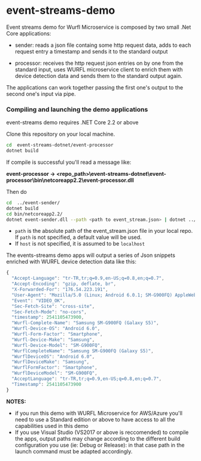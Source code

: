 # event-streams-demo

Event streams demo for Wurfl Microservice is composed by two small .Net Core applications:

- sender: reads a json file containg some http request data, adds to each request entry a timestamp and sends it to the standard output

- processor: receives the http request json entries on by one from the standard input, uses WURFL microservice client to enrich them with device detection data and sends them to the standard output again.

The applications can work together passing the first one's output to the second one's input via pipe.

### Compiling and launching the demo applications 

event-streams demo requires .NET Core 2.2 or above

Clone this repository on your local machine. 

```sh
cd  event-streams-dotnet/event-processor
dotnet build
```

If compile is successful you'll read a message like:

**event-processor -> <repo_path>\event-streams-dotnet\event-processor\bin\netcoreapp2.2\event-processor.dll**

Then do

```sh
cd  ../event-sender/
dotnet build
cd bin/netcoreapp2.2/
dotnet event-sender.dll --path <path to event_stream.json> | dotnet ../../../event-processor/bin/netcoreapp2.2/event-processor.dll --host <wm server IP address>
```

- `path` is the absolute path of the event_stream.json file in your local repo. If `path` is not specified, a default value will be used. 
- If `host` is not specified, it is assumed to be `localhost`

The events-streams demo apps will output a series of Json snippets enriched with WURFL device detection data like this:

```Javascript
{
  "Accept-Language": "tr-TR,tr;q=0.9,en-US;q=0.8,en;q=0.7",
  "Accept-Encoding": "gzip, deflate, br",
  "X-Forwarded-For": "176.54.223.191",
  "User-Agent": "Mozilla/5.0 (Linux; Android 6.0.1; SM-G900FQ) AppleWebKit/537.36 (KHTML, like Gecko) Chrome/79.0.3945.93 Mobile Safari/537.36",
  "Event": "VIDEO_OK",
  "Sec-Fetch-Site": "cross-site",
  "Sec-Fetch-Mode": "no-cors",
  "timestamp": 2541105473900,
  "Wurfl-Complete-Name": "Samsung SM-G900FQ (Galaxy S5)",
  "Wurfl-Device-OS": "Android 6.0",
  "Wurfl-Form-Factor": "Smartphone",
  "Wurfl-Device-Make": "Samsung",
  "Wurfl-Device-Model": "SM-G900FQ",
  "WurflCompleteName": "Samsung SM-G900FQ (Galaxy S5)",
  "WurflDeviceOS": "Android 6.0",
  "WurflDeviceMake": "Samsung",
  "WurflFormFactor": "Smartphone",
  "WurflDeviceModel": "SM-G900FQ",
  "AcceptLanguage": "tr-TR,tr;q=0.9,en-US;q=0.8,en;q=0.7",
  "Timestamp": 2541105473900
}
```


**NOTES:**
- if you run this demo with WURFL Microservice for AWS/Azure you'll need to use a Standard edition or above to have access to all the capabilities used in this demo
- If you use Visual Studio (VS2017 or above is reccomended) to compile the apps, output paths may change according to the different build configuration you use (ie: Debug or Release): in that case path in the launch command must be adapted accordingly.
